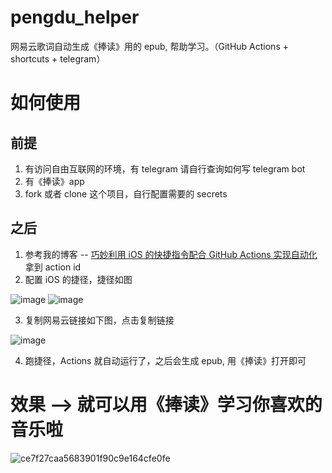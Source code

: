 # pengdu_helper

网易云歌词自动生成《捧读》用的 epub, 帮助学习。（GitHub Actions + shortcuts + telegram）

# 如何使用

## 前提

1. 有访问自由互联网的环境，有 telegram 请自行查询如何写 telegram bot
2. 有《捧读》app
3. fork 或者 clone 这个项目，自行配置需要的 secrets

## 之后

1. 参考我的博客 -- [巧妙利用 iOS 的快捷指令配合 GitHub Actions 实现自动化](https://github.com/yihong0618/gitblog/issues/198) 拿到 action id
2. 配置 iOS 的捷径，捷径如图

![image](https://user-images.githubusercontent.com/15976103/132662709-aabc32cc-9629-4ac4-b9c3-67b2feba13ce.png)
![image](https://user-images.githubusercontent.com/15976103/132666328-3d5eaf91-15f2-49d2-aa40-e0d02f71dc1f.png)


3. 复制网易云链接如下图，点击复制链接

![image](https://user-images.githubusercontent.com/15976103/132662918-cd7b223d-031d-4e9b-aecd-463130323280.png)

4. 跑捷径，Actions 就自动运行了，之后会生成 epub, 用《捧读》打开即可

# 效果 --> 就可以用《捧读》学习你喜欢的音乐啦

![ce7f27caa5683901f90c9e164cfe0fe](https://user-images.githubusercontent.com/15976103/132663493-5132ef3c-b376-4db7-ac50-e9880ea97567.jpg)

